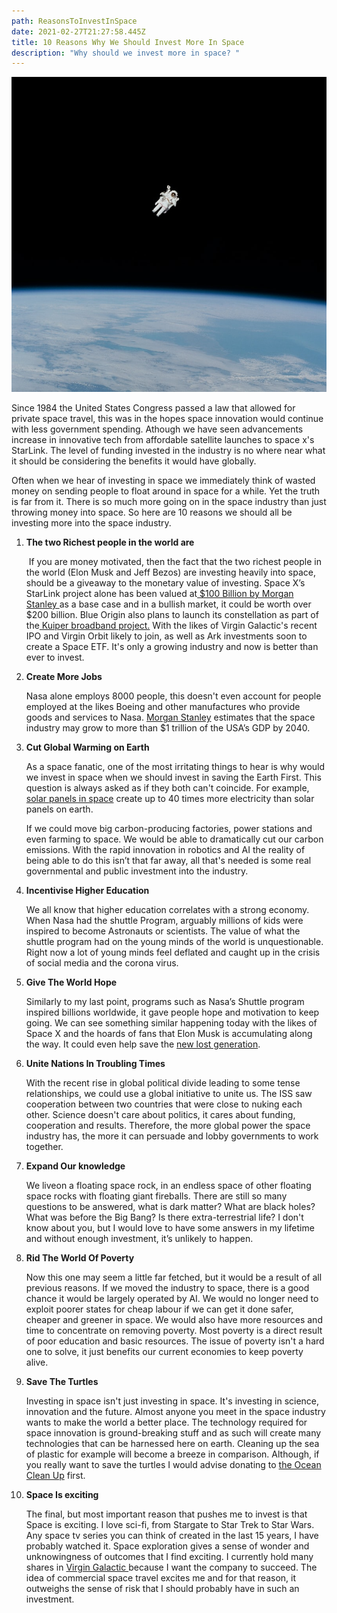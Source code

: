 ```yaml
---
path: ReasonsToInvestInSpace
date: 2021-02-27T21:27:58.445Z
title: 10 Reasons Why We Should Invest More In Space
description: "Why should we invest more in space? "
---
```

<!--StartFragment-->

![](../assets/space.jpg)

Since 1984 the United States Congress passed a law that allowed for private space travel, this was  in the hopes space innovation would continue with less government spending. Athough we have seen advancements increase in innovative tech from affordable satellite launches to space x's StarLink. The level of funding invested in the industry is no where near what it should be considering the benefits it would have globally. 

Often when we hear of investing in space we immediately think of wasted money on sending people to float around in space for a while. Yet the truth is far from it. There is so much more going on in the space industry than just throwing money into space. So here are 10 reasons we should all be investing more into the space industry.

1. **The two Richest people in the world are**

    If you are money motivated, then the fact that the two richest people in the world (Elon Musk and Jeff Bezos) are investing heavily into space, should be a giveaway to the monetary value of investing. Space X’s StarLink project alone has been valued at[ $100 Billion by Morgan Stanley ](https://www.forbes.com/sites/daviddawkins/2020/10/23/elon-musks-spacex-gets-bullish-100-billion-valuation-from-morgan-stanley-double-what-investors-said-it-was-worth-in-august/?sh=76e6f10c6e79)as a base case and in a bullish market, it could be worth over $200 billion. Blue Origin also plans to launch its constellation as part of the[ Kuiper broadband project.](https://techcrunch.com/2020/12/16/amazons-project-kuiper-will-seek-multiple-launch-providers-to-carry-its-satellites-to-space/?guccounter=1&guce_referrer=aHR0cHM6Ly93d3cuZ29vZ2xlLmNvbS8&guce_referrer_sig=AQAAACsDh2cDA4q1bEmTUe1A-PyUbrsnOppgLa4Xjtj__Kox4HjDj52p29oHyFwXT12ENSNquo7PTscqpbUjZIS1k5ekavSHIxJw6NKFmMHNv3aA7keooE08YwwNjiosQDkU6AeDgauBOXvTvT2Dt5L4_7GzmRBkG90OyHotG4EmmHCS) With the likes of Virgin Galactic's recent IPO and Virgin Orbit likely to join, as well as Ark investments soon to create a Space ETF. It's only a growing industry and now is better than ever to invest.
2. **Create More Jobs** 

   Nasa alone employs 8000 people, this doesn't even account for people employed at the likes Boeing and other manufactures who provide goods and services to Nasa. [Morgan Stanley](mgstn.ly/3bK0SDU) estimates that the space industry may grow to more than $1 trillion of the USA’s GDP by 2040. 
3. **Cut Global Warming on Earth**

   As a space fanatic, one of the most irritating things to hear is why would we invest in space when we should invest in saving the Earth First. This question is always asked as if they both can't coincide. For example, [solar panels in space](https://www.greenmatch.co.uk/blog/2020/02/space-based-solar-power) create up to 40 times more electricity than solar panels on earth. 

   If we could move big carbon-producing factories, power stations and even farming to space. We would be able to dramatically cut our carbon emissions. With the rapid innovation in robotics and AI the reality of being able to do this isn’t that far away, all that's needed is some real governmental and public investment into the industry. 
4. **Incentivise Higher Education**

   We all know that higher education correlates with a strong economy. When Nasa had the shuttle Program, arguably millions of kids were inspired to become Astronauts or scientists. The value of what the shuttle program had on the young minds of the world is unquestionable. Right now a lot of young minds feel deflated and caught up in the crisis of social media and the corona virus. 
5. **Give The World Hope** 

   Similarly to my last point, programs such as Nasa’s Shuttle program inspired billions worldwide, it gave people hope and motivation to keep going. We can see something similar happening today with the likes of Space X and the hoards of fans that Elon Musk is accumulating along the way. It could even help save the [new lost generation](https://www.theatlantic.com/ideas/archive/2020/04/millennials-are-new-lost-generation/609832/).
6. **Unite Nations In Troubling Times**

   With the recent rise in global political divide leading to some tense relationships, we could use a global initiative to unite us. The ISS saw cooperation between two countries that were close to nuking each other. Science doesn't care about politics, it cares about funding, cooperation and results. Therefore, the more global power the space industry has, the more it can persuade and lobby governments to work together. 
7. **Expand Our knowledge**

   We liveon a floating space rock, in an endless space of other floating space rocks with floating giant fireballs. There are still so many questions to be answered, what is dark matter? What are black holes? What was before the Big Bang? Is there extra-terrestrial life? I don't know about you, but I would love to have some answers in my lifetime and without enough investment, it’s unlikely to happen.
8. **Rid The World Of Poverty**

   Now this one may seem a little far fetched, but it would be a result of all previous reasons. If we moved the industry to space, there is a good chance it would be largely operated by AI. We would no longer need to exploit poorer states for cheap labour if we can get it done safer, cheaper and greener in space. We would also have more resources and time to concentrate on removing poverty. Most poverty is a direct result of poor education and basic resources. The issue of poverty isn't a hard one to solve, it just benefits our current economies to keep poverty alive.
9. **Save The Turtles**

   Investing in space isn't just investing in space. It's investing in science, innovation and the future. Almost anyone you meet in the space industry wants to make the world a better place. The technology required for space innovation is ground-breaking stuff and as such will create many technologies that can be harnessed here on earth. Cleaning up the sea of plastic for example will become a breeze in comparison. Although, if you really want to save the turtles I would advise donating to [the Ocean Clean Up](https://theoceancleanup.com/about/) first.
10. **Space Is exciting**

    The final, but most important reason that pushes me to invest is that Space is exciting. I love sci-fi, from Stargate to Star Trek to Star Wars. Any space tv series you can think of created in the last 15 years, I have probably watched it. Space exploration gives a sense of wonder and unknowingness of outcomes that I find exciting. I currently hold many shares in [Virgin Galactic ](https://www.virgingalactic.com/)because I want the company to succeed. The idea of commercial space travel excites me and for that reason, it outweighs the sense of risk that I should probably have in such an investment. 

<!--EndFragment-->